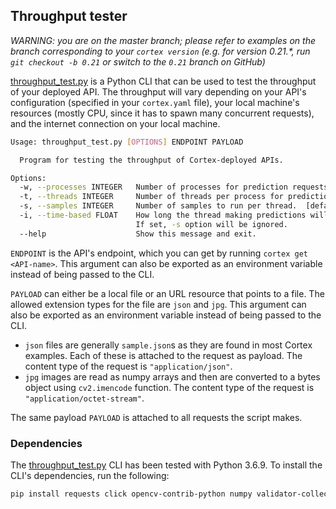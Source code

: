 ## Throughput tester

_WARNING: you are on the master branch; please refer to examples on the branch corresponding to your `cortex version` (e.g. for version 0.21.*, run `git checkout -b 0.21` or switch to the `0.21` branch on GitHub)_

[throughput_test.py](throughput_test.py) is a Python CLI that can be used to test the throughput of your deployed API. The throughput will vary depending on your API's configuration (specified in your `cortex.yaml` file), your local machine's resources (mostly CPU, since it has to spawn many concurrent requests), and the internet connection on your local machine.

```bash
Usage: throughput_test.py [OPTIONS] ENDPOINT PAYLOAD

  Program for testing the throughput of Cortex-deployed APIs.

Options:
  -w, --processes INTEGER   Number of processes for prediction requests.  [default: 1]
  -t, --threads INTEGER     Number of threads per process for prediction requests.  [default: 1]
  -s, --samples INTEGER     Number of samples to run per thread.  [default: 10]
  -i, --time-based FLOAT    How long the thread making predictions will run for in seconds.
                            If set, -s option will be ignored.
  --help                    Show this message and exit.
```

`ENDPOINT` is the API's endpoint, which you can get by running `cortex get <API-name>`. This argument can also be exported as an environment variable instead of being passed to the CLI.

`PAYLOAD` can either be a local file or an URL resource that points to a file. The allowed extension types for the file are `json` and `jpg`. This argument can also be exported as an environment variable instead of being passed to the CLI.

* `json` files are generally `sample.json`s as they are found in most Cortex examples. Each of these is attached to the request as payload. The content type of the request is `"application/json"`.
* `jpg` images are read as numpy arrays and then are converted to a bytes object using `cv2.imencode` function. The content type of the request is `"application/octet-stream"`.

The same payload `PAYLOAD` is attached to all requests the script makes.

### Dependencies

The [throughput_test.py](throughput_test.py) CLI has been tested with Python 3.6.9. To install the CLI's dependencies, run the following:

```bash
pip install requests click opencv-contrib-python numpy validator-collection imageio
```
